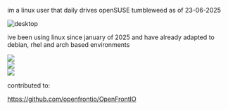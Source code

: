 im a linux user that daily drives openSUSE tumbleweed as of 23-06-2025

![desktop](https://i.imgur.com/cJcNyCZ.png)

ive been using linux since january of 2025 and have already adapted to debian, rhel and arch based environments

![](https://github-readme-stats.vercel.app/api?username=Jerryslang&theme=dark&hide_border=false&include_all_commits=true&count_private=true)<br/>
![](https://github-readme-streak-stats.herokuapp.com/?user=Jerryslang&theme=dark&hide_border=false)<br/>
![](https://github-readme-stats.vercel.app/api/top-langs/?username=Jerryslang&theme=dark&hide_border=false&include_all_commits=true&count_private=true&layout=compact)


contributed to:

https://github.com/openfrontio/OpenFrontIO
